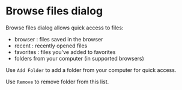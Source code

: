 # Browse files dialog

Browse files dialog allows quick access to files:
* browser : files saved in the browser
* recent : recently opened files
* favorites : files you've added to favorites
* folders from your computer (in supported browsers)

Use `Add Folder` to add a folder from your computer for quick access.

Use `Remove` to remove folder from this list.
